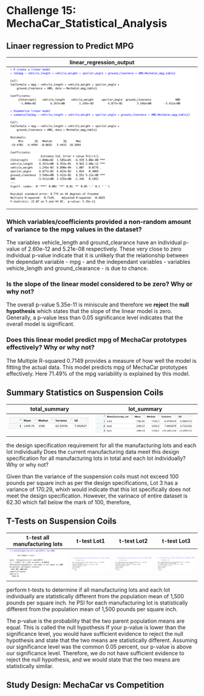 # Challenge 15: MechaCar_Statistical_Analysis
## Linaer regression to Predict MPG

| linear_regression_output| 
| :---: |
| ![](https://github.com/Hala-INTJ/MechaCar_Statistical_Analysis/blob/main/Images/linear_regression_output.png) | 

### Which variables/coefficients provided a non-random amount of variance to the mpg values in the dataset?
The variables vehicle_length and ground_clearance have an individual p-value of 2.60e-12 and 5.21e-08 respectively. These very close to zero individual p-value indicate that it is unlikely that the relationship between the dependant variable - mpg - and the independant variables - variables vehicle_length and ground_clearance - is due to chance.
### Is the slope of the linear model considered to be zero? Why or why not?
The overall p-value 5.35e-11 is miniscule and therefore we **reject** the **null hypothesis** which states that the slope of the linear model is zero. Generally, a p-value less than 0.05 significance level indicates that the overall model is significant. 
### Does this linear model predict mpg of MechaCar prototypes effectively? Why or why not?
The Multiple R-squared 0.7149 provides a measure of how well the model is fitting the actual data. This model predicts mpg of MechaCar prototypes effectively. Here 71.49% of the mpg variability is explained by this model.
## Summary Statistics on Suspension Coils

| total_summary| lot_summary | 
| :---: | :---: | 
| ![](https://github.com/Hala-INTJ/MechaCar_Statistical_Analysis/blob/main/Images/total_summary.png) | ![](https://github.com/Hala-INTJ/MechaCar_Statistical_Analysis/blob/main/Images/lot_summary.png) | 

the design specification requirement for all the manufacturing lots and each lot individually
Does the current manufacturing data meet this design specification for all manufacturing lots in total and each lot individually? Why or why not?

Given than the variance of the suspension coils must not exceed 100 pounds per square inch as per the design specifications, Lot 3 has a variance of 170.29, whixh would indicate that this lot specifically does not meet the design specification. However, the varinace of entire dataset is 62.30 which fall below the mark of 100, therefore, 

## T-Tests on Suspension Coils

| t-test all manufacturing lots| t-test Lot1 | t-test Lot2 | t-test Lot3 |
| :---: | :---: |:---: |:---: |
| ![](https://github.com/Hala-INTJ/MechaCar_Statistical_Analysis/blob/main/Images/all_t_test.png) | ![](https://github.com/Hala-INTJ/MechaCar_Statistical_Analysis/blob/main/Images/lot1_t_test.png) | ![](https://github.com/Hala-INTJ/MechaCar_Statistical_Analysis/blob/main/Images/lot2_t_test.png) | ![](https://github.com/Hala-INTJ/MechaCar_Statistical_Analysis/blob/main/Images/lot3_t_test.png) | 


perform t-tests to determine if all manufacturing lots and each lot individually are statistically different from the population mean of 1,500 pounds per square inch.
he PSI for each manufacturing lot is statistically different from the population mean of 1,500 pounds per square inch.

The p-value is the probability that the two parent population means are equal. This is called the null hypothesis
If your p-value is lower than the significance level, you would have sufficient evidence to reject the null hypothesis and state that the two means are statistically different.
Assuming our significance level was the common 0.05 percent, our p-value is above our significance level. Therefore, we do not have sufficient evidence to reject the null hypothesis, and we would state that the two means are statistically similar.


## Study Design: MechaCar vs Competition







